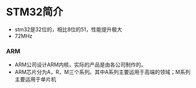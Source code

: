 # STM32简介 
- stm32是32位的，相比8位的51，性能提升极大  
- 72MHz
### ARM
- ARM公司设计ARM内核，实际的产品是由各公司制作的。
- ARM芯片分为A，R，M三个系列。其中A系列主要运用于高端的领域；M系列主要运用于单片机